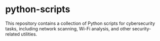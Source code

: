 # python-scripts
This repository contains a collection of Python scripts for cybersecurity tasks, including network scanning, Wi-Fi analysis, and other security-related utilities.
